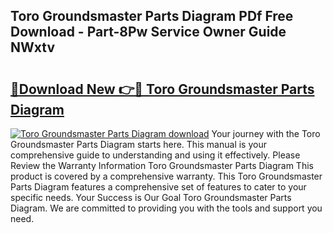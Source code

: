 ## Toro Groundsmaster Parts Diagram PDf Free Download - Part-8Pw Service Owner Guide NWxtv

# <h2><a href="http://dfisiy.blite.top/?on=Toro+Groundsmaster+Parts+Diagram">🔗Download New 👉🔴 Toro Groundsmaster Parts Diagram</a></h2>

[![Toro Groundsmaster Parts Diagram download](https://i.imgur.com/lujVjoI.png)](http://dfisiy.blite.top/?on=Toro+Groundsmaster+Parts+Diagram)
Your journey with the Toro Groundsmaster Parts Diagram starts here. This manual is your comprehensive guide to understanding and using it effectively. Please Review the Warranty Information Toro Groundsmaster Parts Diagram This product is covered by a comprehensive warranty. This Toro Groundsmaster Parts Diagram features a comprehensive set of features to cater to your specific needs. Your Success is Our Goal Toro Groundsmaster Parts Diagram. We are committed to providing you with the tools and support you need.
